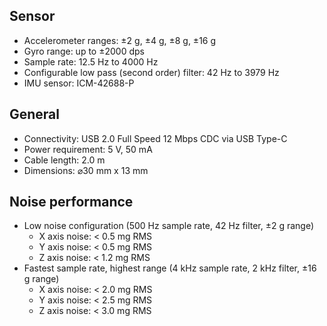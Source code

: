 ## Sensor

- Accelerometer ranges: ±2 g, ±4 g, ±8 g, ±16 g
- Gyro range: up to ±2000 dps
- Sample rate: 12.5 Hz to 4000 Hz
- Configurable low pass (second order) filter: 42 Hz to 3979 Hz
- IMU sensor: ICM-42688-P

## General

- Connectivity: USB 2.0 Full Speed 12 Mbps CDC via USB Type-C
- Power requirement: 5 V, 50 mA
- Cable length: 2.0 m
- Dimensions: ⌀30 mm x 13 mm

## Noise performance

- Low noise configuration (500 Hz sample rate, 42 Hz filter, ±2 g range)
    - X axis noise: < 0.5 mg RMS
    - Y axis noise: < 0.5 mg RMS
    - Z axis noise: < 1.2 mg RMS
- Fastest sample rate, highest range (4 kHz sample rate, 2 kHz filter, ±16 g range)
    - X axis noise: < 2.0 mg RMS
    - Y axis noise: < 2.5 mg RMS
    - Z axis noise: < 3.0 mg RMS
